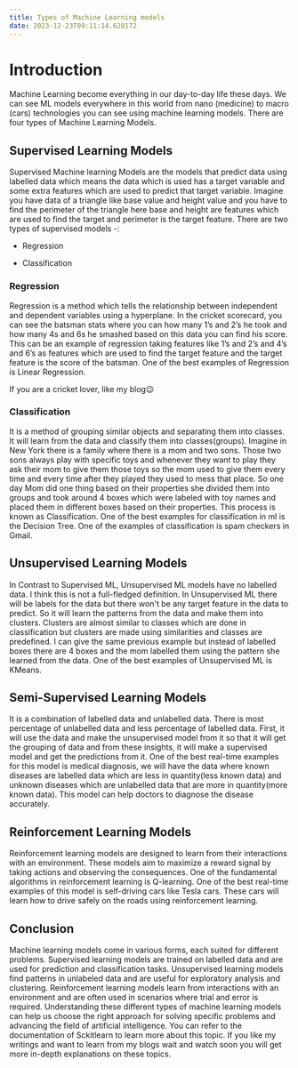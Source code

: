 ```yaml
---
title: Types of Machine Learning models
date: 2023-12-23T09:11:14.628172
---
```


# Introduction

Machine Learning become everything in our day-to-day life these days. We can see ML models everywhere in this world from nano (medicine) to macro (cars) technologies you can see using machine learning models. There are four types of Machine Learning Models.

## Supervised Learning Models

Supervised Machine learning Models are the models that predict data using labelled data which means the data which is used has a target variable and some extra features which are used to predict that target variable. Imagine you have data of a triangle like base value and height value and you have to find the perimeter of the triangle here base and height are features which are used to find the target and perimeter is the target feature. There are two types of supervised models -:

* Regression

* Classification

### Regression

Regression is a method which tells the relationship between independent and dependent variables using a hyperplane. In the cricket scorecard, you can see the batsman stats where you can how many 1’s and 2’s he took and how many 4s and 6s he smashed based on this data you can find his score. This can be an example of regression taking features like 1’s and 2’s and 4’s and 6’s as features which are used to find the target feature and the target feature is the score of the batsman. One of the best examples of Regression is Linear Regression.

If you are a cricket lover, like my blog😉

### Classification

It is a method of grouping similar objects and separating them into classes. It will learn from the data and classify them into classes(groups). Imagine in New York there is a family where there is a mom and two sons. Those two sons always play with specific toys and whenever they want to play they ask their mom to give them those toys so the mom used to give them every time and every time after they played they used to mess that place. So one day Mom did one thing based on their properties she divided them into groups and took around 4 boxes which were labeled with toy names and placed them in different boxes based on their properties. This process is known as Classification. One of the best examples for classification in ml is the Decision Tree. One of the examples of classification is spam checkers in Gmail.

## Unsupervised Learning Models

In Contrast to Supervised ML, Unsupervised ML models have no labelled data. I think this is not a full-fledged definition. In Unsupervised ML there will be labels for the data but there won't be any target feature in the data to predict. So it will learn the patterns from the data and make them into clusters. Clusters are almost similar to classes which are done in classification but clusters are made using similarities and classes are predefined. I can give the same previous example but instead of labelled boxes there are 4 boxes and the mom labelled them using the pattern she learned from the data. One of the best examples of Unsupervised ML is KMeans.

## Semi-Supervised Learning Models

It is a combination of labelled data and unlabelled data. There is most percentage of unlabelled data and less percentage of labelled data. First, it will use the data and make the unsupervised model from it so that it will get the grouping of data and from these insights, it will make a supervised model and get the predictions from it. One of the best real-time examples for this model is medical diagnosis, we will have the data where known diseases are labelled data which are less in quantity(less known data) and unknown diseases which are unlabelled data that are more in quantity(more known data). This model can help doctors to diagnose the disease accurately.

## Reinforcement Learning Models

Reinforcement learning models are designed to learn from their interactions with an environment. These models aim to maximize a reward signal by taking actions and observing the consequences. One of the fundamental algorithms in reinforcement learning is Q-learning. One of the best real-time examples of this model is self-driving cars like Tesla cars. These cars will learn how to drive safely on the roads using reinforcement learning.

## Conclusion

Machine learning models come in various forms, each suited for different problems. Supervised learning models are trained on labelled data and are used for prediction and classification tasks. Unsupervised learning models find patterns in unlabeled data and are useful for exploratory analysis and clustering. Reinforcement learning models learn from interactions with an environment and are often used in scenarios where trial and error is required. Understanding these different types of machine learning models can help us choose the right approach for solving specific problems and advancing the field of artificial intelligence. You can refer to the documentation of Sckitlearn to learn more about this topic. If you like my writings and want to learn from my blogs wait and watch soon you will get more in-depth explanations on these topics.